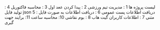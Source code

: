 لیست پروژه ها
1 : مدیریت تیم ورزشی
2 : پیدا کردن ععد اول
3 : محاسبه فاکتوریل
4 : تولید فایل json
5 : دریافت اطلاعات پست عمومی
6 : دریافت اطلاعات به صورت فایل متنی
7 : اطلاعات کاربران گیت هاب
8 : بوم نقاشی
10: محاسبه ساعت
11: برایند جهت گیری